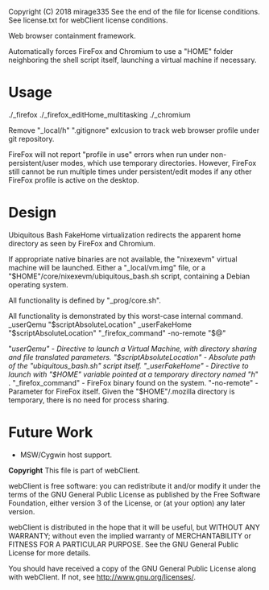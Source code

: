Copyright (C) 2018 mirage335
See the end of the file for license conditions.
See license.txt for webClient license conditions.

Web browser containment framework.

Automatically forces FireFox and Chromium to use a "HOME" folder neighboring the shell script itself, launching a virtual machine if necessary.

# Usage
./_firefox
./_firefox_editHome_multitasking
./_chromium

Remove "_local/h" ".gitignore" exlcusion to track web browser profile under git repository.

FireFox will not report "profile in use" errors when run under non-persistent/user modes, which use temporary directories. However, FireFox still cannot be run multiple times under persistent/edit modes if any other FireFox profile is active on the desktop.

# Design
Ubiquitous Bash FakeHome virtualization redirects the apparent home directory as seen by FireFox and Chromium.

If appropriate native binaries are not available, the "nixexevm" virtual machine will be launched. Either a "_local/vm.img" file, or a "$HOME"/core/nixexevm/ubiquitous_bash.sh script, containing a Debian operating system.

All functionality is defined by "_prog/core.sh".

All functionality is demonstrated by this worst-case internal command.
_userQemu "$scriptAbsoluteLocation" _userFakeHome "$scriptAbsoluteLocation" "_firefox_command" -no-remote "$@"

"_userQemu" - Directive to launch a Virtual Machine, with directory sharing and file translated parameters.
"$scriptAbsoluteLocation" - Absolute path of the "ubiquitous_bash.sh" script itself.
"_userFakeHome" - Directive to launch with "$HOME" variable pointed at a temporary directory named "h_"<random> .
"_firefox_command" - FireFox binary found on the system.
"-no-remote" - Parameter for FireFox itself. Given the "$HOME"/.mozilla directory is temporary, there is no need for process sharing.

# Future Work
* MSW/Cygwin host support.


__Copyright__
This file is part of webClient.

webClient is free software: you can redistribute it and/or modify
it under the terms of the GNU General Public License as published by
the Free Software Foundation, either version 3 of the License, or
(at your option) any later version.

webClient is distributed in the hope that it will be useful,
but WITHOUT ANY WARRANTY; without even the implied warranty of
MERCHANTABILITY or FITNESS FOR A PARTICULAR PURPOSE.  See the
GNU General Public License for more details.

You should have received a copy of the GNU General Public License
along with webClient.  If not, see <http://www.gnu.org/licenses/>.
